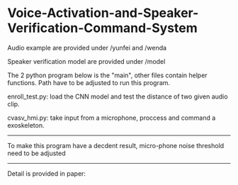 # Voice-Activation-and-Speaker-Verification-Command-System

Audio example are provided under /yunfei and /wenda 

Speaker verification model are provided under /model

The 2 python program below is the "main", other files contain helper functions. Path have to be adjusted to run this program. 

enroll_test.py: load the CNN model and test the distance of two given audio clip. 

cvasv_hmi.py: take input from a microphone, proccess and command a exoskeleton. 

*****
To make this program have a decdent result, micro-phone noise threshold need to be adjusted
*****



Detail is provided in paper: 

